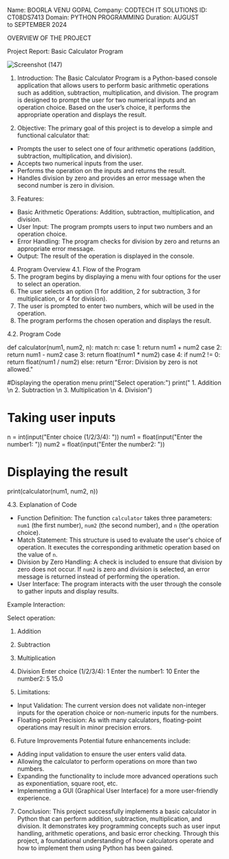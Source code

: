 Name: BOORLA VENU GOPAL
Company: CODTECH IT SOLUTIONS
ID: CT08DS7413
Domain: PYTHON PROGRAMMING
Duration: AUGUST to SEPTEMBER 2024

OVERVIEW OF THE PROJECT

Project Report: Basic Calculator Program

![Screenshot (147)](https://github.com/user-attachments/assets/84eba3bf-74af-4377-b3c9-b69ae4846dbf)



1. Introduction:
The Basic Calculator Program is a Python-based console application that allows users to perform basic arithmetic operations such as addition, subtraction, multiplication, and division. The program is designed to prompt the user for two numerical inputs and an operation choice. Based on the user’s choice, it performs the appropriate operation and displays the result.

2. Objective:
The primary goal of this project is to develop a simple and functional calculator that:
- Prompts the user to select one of four arithmetic operations (addition, subtraction, multiplication, and division).
- Accepts two numerical inputs from the user.
- Performs the operation on the inputs and returns the result.
- Handles division by zero and provides an error message when the second number is zero in division.

3. Features:
- Basic Arithmetic Operations: Addition, subtraction, multiplication, and division.
- User Input: The program prompts users to input two numbers and an operation choice.
- Error Handling: The program checks for division by zero and returns an appropriate error message.
- Output: The result of the operation is displayed in the console.

4. Program Overview
4.1. Flow of the Program
1. The program begins by displaying a menu with four options for the user to select an operation.
2. The user selects an option (1 for addition, 2 for subtraction, 3 for multiplication, or 4 for division).
3. The user is prompted to enter two numbers, which will be used in the operation.
4. The program performs the chosen operation and displays the result.

4.2. Program Code

def calculator(num1, num2, n):
    match n:
        case 1:
            return num1 + num2
        case 2:
            return num1 - num2
        case 3:
            return float(num1 * num2)
        case 4:
            if num2 != 0:
                return float(num1 / num2)
            else:
                return "Error: Division by zero is not allowed."

#Displaying the operation menu
print("Select operation:")
print(" 1. Addition \n 2. Subtraction \n 3. Multiplication \n 4. Division")

# Taking user inputs
n = int(input("Enter choice (1/2/3/4): "))
num1 = float(input("Enter the number1: "))
num2 = float(input("Enter the number2: "))

# Displaying the result
print(calculator(num1, num2, n))

4.3. Explanation of Code
- Function Definition: The function `calculator` takes three parameters: `num1` (the first number), `num2` (the second number), and `n` (the operation choice).
- Match Statement: This structure is used to evaluate the user's choice of operation. It executes the corresponding arithmetic operation based on the value of `n`.
- Division by Zero Handling: A check is included to ensure that division by zero does not occur. If `num2` is zero and division is selected, an error message is returned instead of performing the operation.
- User Interface: The program interacts with the user through the console to gather inputs and display results.

Example Interaction:

Select operation:
 1. Addition 
 2. Subtraction 
 3. Multiplication 
 4. Division
Enter choice (1/2/3/4): 1
Enter the number1: 10
Enter the number2: 5
15.0

5. Limitations:
- Input Validation: The current version does not validate non-integer inputs for the operation choice or non-numeric inputs for the numbers.
- Floating-point Precision: As with many calculators, floating-point operations may result in minor precision errors.
  
6. Future Improvements
Potential future enhancements include:
- Adding input validation to ensure the user enters valid data.
- Allowing the calculator to perform operations on more than two numbers.
- Expanding the functionality to include more advanced operations such as exponentiation, square root, etc.
- Implementing a GUI (Graphical User Interface) for a more user-friendly experience.

7. Conclusion:
This project successfully implements a basic calculator in Python that can perform addition, subtraction, multiplication, and division. It demonstrates key programming concepts such as user input handling, arithmetic operations, and basic error checking. Through this project, a foundational understanding of how calculators operate and how to implement them using Python has been gained.

